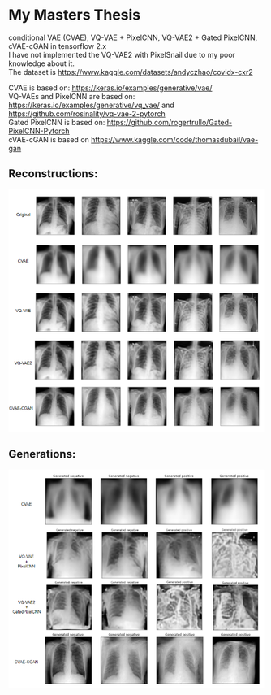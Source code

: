 # My Masters Thesis
conditional VAE (CVAE), VQ-VAE + PixelCNN, VQ-VAE2 + Gated PixelCNN, cVAE-cGAN in tensorflow 2.x  
I have not implemented the VQ-VAE2 with PixelSnail due to my poor knowledge about it.  
The dataset is https://www.kaggle.com/datasets/andyczhao/covidx-cxr2  

CVAE is based on: https://keras.io/examples/generative/vae/   
VQ-VAEs and PixelCNN are based on: https://keras.io/examples/generative/vq_vae/ and https://github.com/rosinality/vq-vae-2-pytorch  
Gated PixelCNN is based on: https://github.com/rogertrullo/Gated-PixelCNN-Pytorch  
cVAE-cGAN is based on https://www.kaggle.com/code/thomasdubail/vae-gan  

## Reconstructions:  
<img src="https://github.com/TheEngineerProgrammer/my_masters_thesis/blob/main/imgs/reconstructions.png" alt="Reconstructions" width="600"/>

## Generations:  
<img src="https://github.com/TheEngineerProgrammer/my_masters_thesis/blob/main/imgs/generations.png" alt="Generations" width="600"/>
